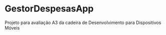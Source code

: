 # GestorDespesasApp
Projeto para avaliação A3 da cadeira de Desenvolvimento para Dispositivos Móveis 
